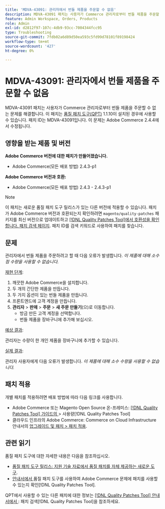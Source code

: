 ```yaml
---
title: 'MDVA-43091: 관리자에서 번들 제품을 주문할 수 없음'
description: MDVA-43091 패치는 사용자가 Commerce 관리자로부터 번들 제품을 주문할 수 없는 문제를 해결합니다. 이 패치는 [Quality Patches Tool (QPT)](https://experienceleague.adobe.com/ko/docs/commerce-operations/tools/quality-patches-tool/quality-patches-tool-to-self-serve-quality-patches) 1.1.10이 설치된 경우 사용할 수 있습니다. 패치 ID는 MDVA-43091입니다. 이 문제는 Adobe Commerce 2.4.4에서 수정됩니다.
feature: Admin Workspace, Orders, Products
role: Admin
exl-id: d2812f97-107c-4db9-93cc-7004344fcc95
type: Troubleshooting
source-git-commit: 7fdb02a6d89d50ea593c5fd99d78101f89198424
workflow-type: tm+mt
source-wordcount: '427'
ht-degree: 0%

---
```


# MDVA-43091: 관리자에서 번들 제품을 주문할 수 없음

MDVA-43091 패치는 사용자가 Commerce 관리자로부터 번들 제품을 주문할 수 없는 문제를 해결합니다. 이 패치는 [품질 패치 도구(QPT)](https://experienceleague.adobe.com/ko/docs/commerce-operations/tools/quality-patches-tool/quality-patches-tool-to-self-serve-quality-patches) 1.1.10이 설치된 경우에 사용할 수 있습니다. 패치 ID는 MDVA-43091입니다. 이 문제는 Adobe Commerce 2.4.4에서 수정됩니다.

## 영향을 받는 제품 및 버전

**Adobe Commerce 버전에 대한 패치가 만들어졌습니다.**

* Adobe Commerce(모든 배포 방법) 2.4.3-p1

**Adobe Commerce 버전과 호환:**

* Adobe Commerce(모든 배포 방법) 2.4.3 - 2.4.3-p1

>[!NOTE]
>
>이 패치는 새로운 품질 패치 도구 릴리스가 있는 다른 버전에 적용할 수 있습니다. 패치가 Adobe Commerce 버전과 호환되는지 확인하려면 `magento/quality-patches` 패키지를 최신 버전으로 업데이트하고 [[!DNL Quality Patches Tool]에서 호환성을 확인합니다. 패치 검색 페이지](https://experienceleague.adobe.com/ko/docs/commerce-operations/tools/quality-patches-tool/quality-patches-tool-to-self-serve-quality-patches). 패치 ID를 검색 키워드로 사용하여 패치를 찾습니다.

## 문제

관리자에서 번들 제품을 주문하려고 할 때 다음 오류가 발생합니다. *이 제품에 대해 소수점 수량을 사용할 수 없습니다.*

<u>재현 단계</u>:

1. 깨끗한 Adobe Commerce을 설치합니다.
1. 두 개의 간단한 제품을 만듭니다.
1. 두 가지 옵션이 있는 번들 제품을 만듭니다.
1. 프론트엔드에 고객 계정을 만듭니다.
1. **관리자** > **판매** > **주문** > **새 주문 만들기**(으)로 이동합니다.
   * 방금 만든 고객 계정을 선택합니다.
   * 번들 제품을 장바구니에 추가해 보십시오.

<u>예상 결과</u>:

관리자는 수량이 한 개인 제품을 장바구니에 추가할 수 있습니다.

<u>실제 결과</u>:

관리자 사용자에게 다음 오류가 발생합니다. *이 제품에 대해 소수 수량을 사용할 수 없습니다.*

## 패치 적용

개별 패치를 적용하려면 배포 방법에 따라 다음 링크를 사용합니다.

* Adobe Commerce 또는 Magento Open Source 온-프레미스: [[!DNL Quality Patches Tool]  가이드의 &#x200B;](/help/tools/quality-patches-tool/usage.md)> 사용량[!DNL Quality Patches Tool]
* 클라우드 인프라의 Adobe Commerce: Commerce on Cloud Infrastructure 안내서의 [업그레이드 및 패치 > 패치 적용](https://experienceleague.adobe.com/docs/commerce-cloud-service/user-guide/develop/upgrade/apply-patches.html?lang=ko).

## 관련 읽기

품질 패치 도구에 대한 자세한 내용은 다음을 참조하십시오.

* [품질 패치 도구 릴리스: 지원 기술 자료에서 품질 패치를 자체 제공하는 새로운 도구](https://experienceleague.adobe.com/ko/docs/commerce-operations/tools/quality-patches-tool/quality-patches-tool-to-self-serve-quality-patches).
* [&#x200B; 안내서에서 &#x200B;](/help/tools/quality-patches-tool/patches-available-in-qpt/check-patch-for-magento-issue-with-magento-quality-patches.md)품질 패치 도구를 사용하여 Adobe Commerce 문제에 패치를 사용할 수 있는지 확인[!DNL Quality Patches Tool].

QPT에서 사용할 수 있는 다른 패치에 대한 정보는 [[!DNL Quality Patches Tool] 안내서에서 &#x200B;](https://experienceleague.adobe.com/tools/commerce-quality-patches/index.html?lang=ko): 패치 검색[!DNL Quality Patches Tool]을 참조하세요.
